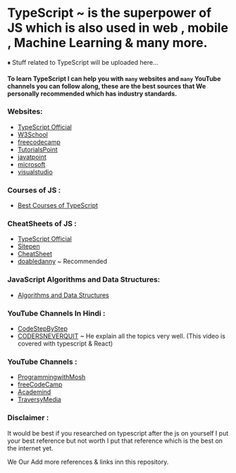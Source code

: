 # TypeScript ~ is the superpower of JS which is also used in web , mobile , Machine Learning & many more.

♦ Stuff related to TypeScript will be uploaded here...

#### To learn TypeScript I can help you with `many` websites and `many` YouTube channels you can follow along, these are the best sources that We personally recommended which has industry standards.

### Websites:

- [TypeScript Official](https://www.typescriptlang.org/)
- [W3School](https://www.w3schools.com/typescript/)
- [freecodecamp](https://www.freecodecamp.org/news/learn-typescript-beginners-guide/)
- [TutorialsPoint](https://www.tutorialspoint.com/typescript/index.htm)
- [javatpoint](https://www.javatpoint.com/typescript-tutorial)
- [microsoft](https://devblogs.microsoft.com/typescript/)
- [visualstudio](https://code.visualstudio.com/docs/languages/typescript)

### Courses of JS :

- [Best Courses of TypeScript](https://medium.com/javarevisited/7-best-courses-to-learn-typescript-in-depth-58439e1ce729)

### CheatSheets of JS :

- [TypeScript Official](https://www.typescriptlang.org/cheatsheets)
- [Sitepen](https://www.sitepen.com/blog/typescript-cheat-sheet)
- [CheatSheet](https://rmolinamir.github.io/typescript-cheatsheet/)
- [doabledanny](https://www.doabledanny.com/typescript-cheat-sheet) ~ Recommended

### JavaScript Algorithms and Data Structures:

- [Algorithms and Data Structures](https://github.com/FSou1/typescript-algorithms)

### YouTube Channels In Hindi :

- [CodeStepByStep](https://www.youtube.com/watch?v=SVFjgV2F_io&list=PL8p2I9GklV44eT51JPju4LsTQlce6DPtx&ab_channel=CodeStepByStep)
- [CODERSNEVERQUIT](https://www.youtube.com/watch?v=c8TJmoRL67w&t=1388s&ab_channel=CODERSNEVERQUIT) ~ He explain all the topics very well. (This video is covered with typescript & React)

### YouTube Channels :

- [ProgrammingwithMosh](https://www.youtube.com/watch?v=d56mG7DezGs&t=675s&ab_channel=ProgrammingwithMosh)
- [freeCodeCamp](https://www.youtube.com/watch?v=gp5H0Vw39yw&ab_channel=freeCodeCamp.org)
- [Academind](https://www.youtube.com/watch?v=BwuLxPH8IDs&ab_channel=Academind)
- [TraversyMedia](https://www.youtube.com/watch?v=BCg4U1FzODs&t=52s&ab_channel=TraversyMedia)

### Disclaimer :

It would be best if you researched on typescript after the js on yourself I put your best reference but not worth I put that reference which is the best on the internet yet.

We Our Add more references & links inn this repository.
